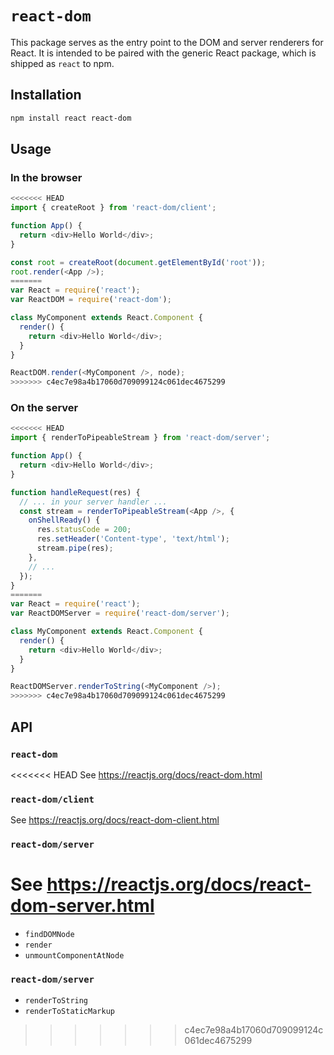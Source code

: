 # `react-dom`

This package serves as the entry point to the DOM and server renderers for React. It is intended to be paired with the generic React package, which is shipped as `react` to npm.

## Installation

```sh
npm install react react-dom
```

## Usage

### In the browser

```js
<<<<<<< HEAD
import { createRoot } from 'react-dom/client';

function App() {
  return <div>Hello World</div>;
}

const root = createRoot(document.getElementById('root'));
root.render(<App />);
=======
var React = require('react');
var ReactDOM = require('react-dom');

class MyComponent extends React.Component {
  render() {
    return <div>Hello World</div>;
  }
}

ReactDOM.render(<MyComponent />, node);
>>>>>>> c4ec7e98a4b17060d709099124c061dec4675299
```

### On the server

```js
<<<<<<< HEAD
import { renderToPipeableStream } from 'react-dom/server';

function App() {
  return <div>Hello World</div>;
}

function handleRequest(res) {
  // ... in your server handler ...
  const stream = renderToPipeableStream(<App />, {
    onShellReady() {
      res.statusCode = 200;
      res.setHeader('Content-type', 'text/html');
      stream.pipe(res);
    },
    // ...
  });
}
=======
var React = require('react');
var ReactDOMServer = require('react-dom/server');

class MyComponent extends React.Component {
  render() {
    return <div>Hello World</div>;
  }
}

ReactDOMServer.renderToString(<MyComponent />);
>>>>>>> c4ec7e98a4b17060d709099124c061dec4675299
```

## API

### `react-dom`

<<<<<<< HEAD
See https://reactjs.org/docs/react-dom.html

### `react-dom/client`

See https://reactjs.org/docs/react-dom-client.html

### `react-dom/server`

See https://reactjs.org/docs/react-dom-server.html
=======
- `findDOMNode`
- `render`
- `unmountComponentAtNode`

### `react-dom/server`

- `renderToString`
- `renderToStaticMarkup`
>>>>>>> c4ec7e98a4b17060d709099124c061dec4675299
